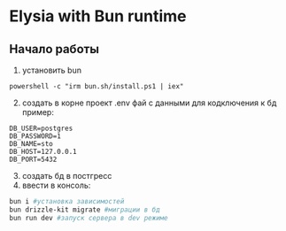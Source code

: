 # Elysia with Bun runtime

## Начало работы

1. установить bun

```
powershell -c "irm bun.sh/install.ps1 | iex"
```

2. создать в корне проект .env фай с данными для кодключения к бд
   пример:

```env
DB_USER=postgres
DB_PASSWORD=1
DB_NAME=sto
DB_HOST=127.0.0.1
DB_PORT=5432
```

3. создать бд в постгресс
4. ввести в консоль:

```bash
bun i #установка зависимостей
bun drizzle-kit migrate #миграции в бд
bun run dev #запуск сервера в dev режиме
```
